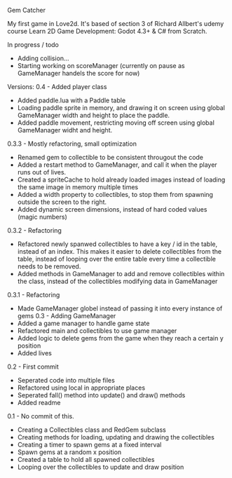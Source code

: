 Gem Catcher

My first game in Love2d. It's based of section 3 of Richard Allbert's udemy course
Learn 2D Game Development: Godot 4.3+ & C# from Scratch.

In progress / todo
- Adding collision...
- Starting working on scoreManager (currently on pause as GameManager handels the score for now)

Versions:
0.4 - Added player class
- Added paddle.lua with a Paddle table
- Loading paddle sprite in memory, and drawing it on screen using global GameManager width and height to
place the paddle.
- Added paddle movement, restricting moving off screen using global GameManager widht and height.

0.3.3 - Mostly refactoring, small optimization
- Renamed gem to collectible to be consistent througout the code
- Added a restart method to GameManager, and call it when the player runs out of lives.
- Created a spriteCache to hold already loaded images instead of loading the same image in memory multiple times
- Added a width property to collectibles, to stop them from spawning outside the screen to the right.
- Added dynamic screen dimensions, instead of hard coded values (magic numbers)

0.3.2 - Refactoring
- Refactored newly spanwed collectibles to have a key / id in the table, instead of an index.
This makes it easier to delete collectibles from the table, instead of looping over the entire table
every time a collectible needs to be removed.
- Added methods in GameManager to add and remove collectibles within the class, instead
of the collectibles modifying data in GameManager

0.3.1 - Refactoring
- Made GameManager globel instead of passing it into every instance of gems
0.3 - Adding GameManager
- Added a game manager to handle game state
- Refactored main and collectibles to use game manager
- Added logic to delete gems from the game when they reach
a certain y position
- Added lives

0.2 - First commit
- Seperated code into multiple files
- Refactored using local in appropriate places
- Seperated fall() method into update() and draw() methods
- Added readme

0.1 - No commit of this.
- Creating a Collectibles class and RedGem subclass
- Creating methods for loading, updating and drawing the collectibles
- Creating a timer to spawn gems at a fixed interval
- Spawn gems at a random x position
- Created a table to hold all spawned collectibles
- Looping over the collectibles to update and draw position
